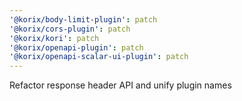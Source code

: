 ```yaml
---
'@korix/body-limit-plugin': patch
'@korix/cors-plugin': patch
'@korix/kori': patch
'@korix/openapi-plugin': patch
'@korix/openapi-scalar-ui-plugin': patch
---
```


Refactor response header API and unify plugin names
